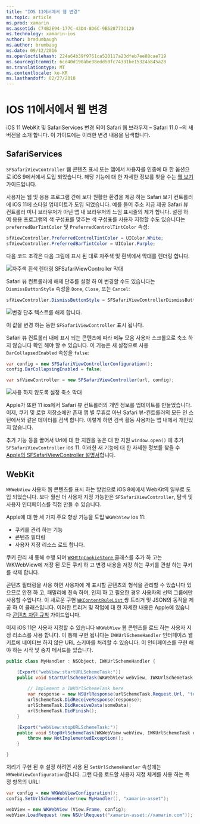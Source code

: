 ```yaml
---
title: "IOS 11에서에서 웹 변경"
ms.topic: article
ms.prod: xamarin
ms.assetid: C74B2E94-177C-43D4-8D6C-9B528773C120
ms.technology: xamarin-ios
author: bradumbaugh
ms.author: brumbaug
ms.date: 09/12/2016
ms.openlocfilehash: 224a64b39f9761ca520117a23dfeb7ee08cae719
ms.sourcegitcommit: 6cd40d190abe38edd50fc74331be15324a845a28
ms.translationtype: MT
ms.contentlocale: ko-KR
ms.lasthandoff: 02/27/2018
---
```

# <a name="web-changes-in-ios-11"></a>IOS 11에서에서 웹 변경

iOS 11 WebKit 및 SafariServices 변경 되어 Safari 웹 브라우저 – Safari 11.0 –의 새 버전을 소개 합니다. 이 가이드에는 이러한 변경 내용을 탐색합니다.

## <a name="safariservices"></a>SafariServices

`SFSafariViewController` 웹 콘텐츠 표시 또는 앱에서 사용자를 인증에 대 한 옵션으로 iOS 9에서에서 도입 되었습니다. 해당 기능에 대 한 자세한 정보를 찾을 수는 [웹 보기](~/ios/user-interface/controls/uiwebview.md#safariviewcontroller) 가이드입니다.

사용자는 웹 및 응용 프로그램 간에 보다 원활한 환경을 제공 하는 Safari 보기 컨트롤러에 iOS 11에 스타일 업데이트가 도입 되었습니다. 예를 들어 주소 지금 제공 Safari 뷰 컨트롤러 미니 브라우저가 아닌 앱 내 브라우저의 느낌 표시줄의 제거 합니다. 설정 하 여 응용 프로그램의 색 구성표를 맞추는 색 구성표를 사용자 지정할 수도 있습니다는 `preferredBarTintColor` 및 `PreferredControlTintColor` 속성:

```csharp
sfViewController.PreferredControlTintColor = UIColor.White;
sfViewController.PreferredBarTintColor = UIColor.Purple;
```

다음 코드 조각은 다음 그림에 표시 된 대로 자주색 및 흰색에서 막대를 렌더링 합니다.

![자주색 흰색 렌더링 SFSafariViewController 막대](web-images/image1.png)

Safari 뷰 컨트롤러에 해제 단추를 설정 하 여 변경할 수도 있습니다는 `DismissButtonStyle` 속성을 `Done`, `Close`, 또는 `Cancel`:

```csharp
sfViewController.DismissButtonStyle = SFSafariViewControllerDismissButtonStyle.Close;
```

![변경 단추 텍스트를 해제 합니다.](web-images/image2.png)

이 값을 변경 하는 동안 `SFSafariViewController` 표시 됩니다.


Safari 뷰 컨트롤러 내에 표시 되는 콘텐츠에 따라 메뉴 모음 사용자 스크롤으로 축소 하지 않습니다 확인 해야 할 수 있습니다. 이 기능은 새 설정으로 사용 `BarCollapsedEnabled` 속성을 `false`:

```csharp
var config = new SFSafariViewControllerConfiguration();
config.BarCollapsingEnabled = false;

var sfViewController = new SFSafariViewController(url, config);
```

![사용 하지 않도록 설정 축소 막대](web-images/image3.png)

Apple가 또한 11 ios에서 Safari 뷰 컨트롤러의 개인 정보를 업데이트를 만들었습니다. 이제, 쿠키 및 로컬 저장소에만 존재 앱 별 무휴로 아닌 Safari 뷰-컨트롤러의 모든 인 스턴에서와 같은 데이터를 검색 합니다. 이렇게 하면 검색 활동 사용자는 앱 내에서 개인있지 않습니다.

추가 기능 등을 끌어서 Url에 대 한 지원을 놓은 대 한 지원 `window.open()` 에 추가 `SFSafariViewController` ios 11. 이러한 새 기능에 대 한 자세한 정보를 찾을 수 [Apple의 SFSafariViewController 설명서](https://developer.apple.com/documentation/safariservices/sfsafariviewcontroller?changes=latest_minor)합니다.


## <a name="webkit"></a>WebKit

`WKWebView` 사용자 웹 콘텐츠를 표시 하는 방법으로 iOS 8에에서 WebKit의 일부로 도입 되었습니다. 보다 훨씬 더 사용자 지정 가능한은 `SFSafariViewController`, 탐색 및 사용자 인터페이스를 직접 만들 수 있습니다.

Apple에 대 한 세 가지 주요 향상 기능을 도입 `WKWebView` ios 11: 

- 쿠키를 관리 하는 기능
- 콘텐츠 필터링
- 사용자 지정 리소스 로드 합니다. 

쿠키 관리 새 통해 수행 되며 [ `WKHttpCookieStore` ](https://developer.apple.com/documentation/webkit/wkhttpcookiestore) 클래스를 추가 하 고는 WKWebView에 저장 된 모든 쿠키 하 고 변경 내용을 저장 하는 쿠키를 관찰 하는 쿠키를 삭제 합니다.

콘텐츠 필터링을 사용 하면 사용자에 게 표시할 콘텐츠의 형식을 관리할 수 있습니다 있으므로 안전 하 고, 패밀리에 친숙 하며, 인지 하 고 필요한 경우 사용자의 선택 그룹에만 사용할 수입니다. 이 새로운 구현 [ `WKContentRuleList` ](https://developer.apple.com/documentation/webkit/wkcontentrulelist) 쌍 트리거 및 JSON의 동작을 제공 하 여 클래스입니다. 이러한 트리거 및 작업에 대 한 자세한 내용은 Apple에 있습니다 [콘텐츠 차단 규칙](https://developer.apple.com/library/content/documentation/Extensions/Conceptual/ContentBlockingRules/Introduction/Introduction.html) 가이드입니다.

이제 iOS 11은 사용자 지정할 수 있습니다 `WKWebView` 웹 콘텐츠를 로드 하는 사용자 지정 리소스를 사용 합니다. 이 통해 구현 됩니다는 `IWKUrlSchemeHandler` 인터페이스 웹 키트에 네이티브 하지 않은 URL 스키마를 처리할 수 있습니다. 이 인터페이스를 구현 해야 하는 시작 및 중지 메서드를 있습니다.

```csharp
public class MyHandler : NSObject, IWKUrlSchemeHandler {

    [Export("webView:startURLSchemeTask:")]
    public void StartUrlSchemeTask(WKWebView webView, IWKUrlSchemeTask urlSchemeTask){
        
        // Implement a IWKUrlSchemeTask here
        var response = new NSUrlResponse(urlSchemeTask.Request.Url, "text/html", ContentLength, null);
        urlSchemeTask.DidReceiveResponse(response);
        urlSchemeTask.DidReceiveData(someData);
        urlSchemeTask.DidFinish();
    }

    [Export("webView:stopURLSchemeTask:")]
    public void StopUrlSchemeTask(WKWebView webView, IWKUrlSchemeTask urlSchemeTask){
        throw new NotImplementedException();
    }

}
``` 

처리기 구현 된 후 설정 하려면 사용 된 `SetUrlSchemeHandler` 속성에는 `WKWebViewConfiguration`합니다. 그런 다음 로드할 사용자 지정 체계를 사용 하는 특정 항목의 URL:

```csharp
var config = new WKWebViewConfiguration();
config.SetUrlSchemeHandler(new MyHandler(), "xamarin-asset");

webView = new WKWebView (View.Frame, config);
webView.LoadRequest (new NSUrlRequest("xamarin-asset://xamarin.com"));
```

